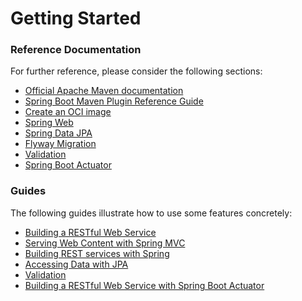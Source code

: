 # Getting Started

### Reference Documentation

For further reference, please consider the following sections:

* [Official Apache Maven documentation](https://maven.apache.org/guides/index.html)
* [Spring Boot Maven Plugin Reference Guide](https://docs.spring.io/spring-boot/docs/2.6.7/maven-plugin/reference/html/)
* [Create an OCI image](https://docs.spring.io/spring-boot/docs/2.6.7/maven-plugin/reference/html/#build-image)
* [Spring Web](https://docs.spring.io/spring-boot/docs/2.6.7/reference/htmlsingle/#web)
* [Spring Data JPA](https://docs.spring.io/spring-boot/docs/2.6.7/reference/htmlsingle/#data.sql.jpa-and-spring-data)
* [Flyway Migration](https://docs.spring.io/spring-boot/docs/2.6.7/reference/htmlsingle/#howto.data-initialization.migration-tool.flyway)
* [Validation](https://docs.spring.io/spring-boot/docs/2.6.7/reference/htmlsingle/#io.validation)
* [Spring Boot Actuator](https://docs.spring.io/spring-boot/docs/2.6.7/reference/htmlsingle/#actuator)

### Guides

The following guides illustrate how to use some features concretely:

* [Building a RESTful Web Service](https://spring.io/guides/gs/rest-service/)
* [Serving Web Content with Spring MVC](https://spring.io/guides/gs/serving-web-content/)
* [Building REST services with Spring](https://spring.io/guides/tutorials/rest/)
* [Accessing Data with JPA](https://spring.io/guides/gs/accessing-data-jpa/)
* [Validation](https://spring.io/guides/gs/validating-form-input/)
* [Building a RESTful Web Service with Spring Boot Actuator](https://spring.io/guides/gs/actuator-service/)
